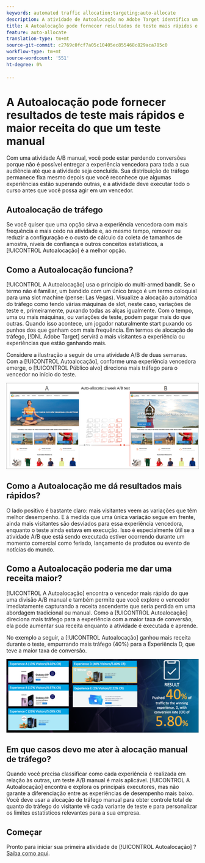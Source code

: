 ```yaml
---
keywords: automated traffic allocation;targeting;auto-allocate
description: A atividade de Autoalocação no Adobe Target identifica um vencedor entre duas ou mais experiências e aloca automaticamente mais tráfego para o vencedor para aumentar as conversões enquanto o teste continua em execução e aprende.
title: A Autoalocação pode fornecer resultados de teste mais rápidos e maior receita do que um teste manual
feature: auto-allocate
translation-type: tm+mt
source-git-commit: c2769c0fcf7a05c10405ec855468c829aca785c0
workflow-type: tm+mt
source-wordcount: '551'
ht-degree: 0%

---
```



# A Autoalocação pode fornecer resultados de teste mais rápidos e maior receita do que um teste manual

Com uma atividade A/B manual, você pode estar perdendo conversões porque não é possível entregar a experiência vencedora para toda a sua audiência até que a atividade seja concluída. Sua distribuição de tráfego permanece fixa mesmo depois que você reconhece que algumas experiências estão superando outras, e a atividade deve executar todo o curso antes que você possa agir em um vencedor.

## Autoalocação de tráfego

Se você quiser que uma opção sirva a experiência vencedora com mais frequência e mais cedo na atividade e, ao mesmo tempo, remover ou reduzir a configuração e o custo de cálculo da coleta de tamanhos de amostra, níveis de confiança e outros conceitos estatísticos, a [!UICONTROL Autoalocação] é a melhor opção.

## Como a Autoalocação funciona?

[!UICONTROL A Autoalocação] usa o princípio do multi-armed bandit. Se o termo não é familiar, um bandido com um único braço é um termo coloquial para uma slot machine (pense: Las Vegas). Visualize a alocação automática do tráfego como tendo várias máquinas de slot, neste caso, variações de teste e, primeiramente, puxando todas as alças igualmente. Com o tempo, uma ou mais máquinas, ou variações de teste, podem pagar mais do que outras. Quando isso acontece, um jogador naturalmente start puxando os punhos dos que ganham com mais frequência. Em termos de alocação de tráfego, [!DNL Adobe Target] servirá a mais visitantes a experiência ou experiências que estão ganhando mais.

Considere a ilustração a seguir de uma atividade A/B de duas semanas. Com a [!UICONTROL Autoalocação], conforme uma experiência vencedora emerge, o [!UICONTROL Público alvo] direciona mais tráfego para o vencedor no início do teste.

![Autoalocar ilustração](/help/c-activities/automated-traffic-allocation/assets/Auto-Allocate-test.png)

## Como a Autoalocação me dá resultados mais rápidos?

O lado positivo é bastante claro: mais visitantes veem as variações que têm melhor desempenho. E à medida que uma única variação segue em frente, ainda mais visitantes são desviados para essa experiência vencedora, enquanto o teste ainda estava em execução. Isso é especialmente útil se a atividade A/B que está sendo executada estiver ocorrendo durante um momento comercial como feriado, lançamento de produtos ou evento de notícias do mundo.

## Como a Autoalocação poderia me dar uma receita maior?

[!UICONTROL A Autoalocação] encontra o vencedor mais rápido do que uma divisão A/B manual e também permite que você explore o vencedor imediatamente capturando a receita ascendente que seria perdida em uma abordagem tradicional ou manual. Como a [!UICONTROL Autoalocação] direciona mais tráfego para a experiência com a maior taxa de conversão, ela pode aumentar sua receita enquanto a atividade é executada e aprende.

No exemplo a seguir, a [!UICONTROL Autoalocação] ganhou mais receita durante o teste, empurrando mais tráfego (40%) para a Experiência D, que teve a maior taxa de conversão.

![A autoalocação fornece uma ilustração de receita mais alta](/help/c-activities/automated-traffic-allocation/assets/five-experiences.png)

## Em que casos devo me ater à alocação manual de tráfego?

Quando você precisa classificar como cada experiência é realizada em relação às outras, um teste A/B manual é mais aplicável. [!UICONTROL A Autoalocação] encontra e explora os principais executores, mas não garante a diferenciação entre as experiências de desempenho mais baixo. Você deve usar a alocação de tráfego manual para obter controle total de quanto do tráfego do visitante vê cada variante de teste e para personalizar os limites estatísticos relevantes para a sua empresa.

## Começar

Pronto para iniciar sua primeira atividade de [!UICONTROL Autoalocação] ? [Saiba como aqui](/help/c-activities/automated-traffic-allocation/automated-traffic-allocation.md).

